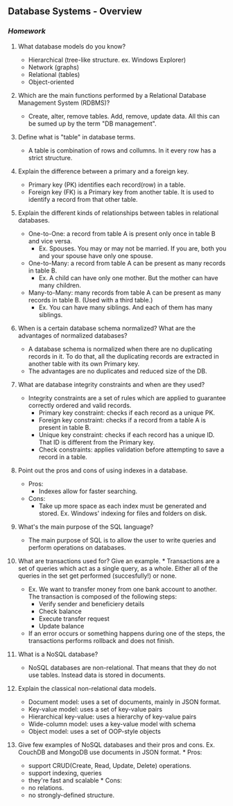 ## Database Systems - Overview
### _Homework_

1.  What database models do you know?
    * Hierarchical (tree-like structure. ex. Windows Explorer)
    * Network (graphs)
    * Relational (tables)
    * Object-oriented
    
2.  Which are the main functions performed by a Relational Database Management System (RDBMS)?
    * Create, alter, remove tables. Add, remove, update data. All this can be sumed up by the term "DB management".
    
3.  Define what is "table" in database terms.
    * A table is combination of rows and collumns. In it every row has a strict structure.
    
4.  Explain the difference between a primary and a foreign key.
    * Primary key (PK) identifies each record(row) in a table.
    * Foreign key (FK) is a Primary key from another table. It is used to identify a record from that other table.
    
5.  Explain the different kinds of relationships between tables in relational databases.
    * One-to-One: a record from table A is present only once in table B and vice versa.
      - Ex. Spouses. You may or may not be married. If you are, both you and your spouse have only one spouse.  
    * One-to-Many: a record from table A can be present as many records in table B.
      - Ex. A child can have only one mother. But the mother can have many children. 
    * Many-to-Many: many records from table A can be present as many records in table B. (Used with a third table.)
      - Ex. You can have many siblings. And each of them has many siblings.
    
6.  When is a certain database schema normalized? What are the advantages of normalized databases?
    * A database schema is normalized when there are no duplicating records in it. To do that, all the duplicating records
    are extracted in another table with its own Primary key.
    * The advantages are no duplicates and reduced size of the DB. 
    
7.  What are database integrity constraints and when are they used?
    * Integrity constraints are a set of rules which are applied to guarantee correctly ordered and valid records.
      - Primary key constraint: checks if each record as a unique PK.
      - Foreign key constraint: checks if a record from a table A is present in table B.
      - Unique key constraint: checks if each record has a unique ID. That ID is different from the Primary key.
      - Check constraints: applies validation before attempting to save a record in a table.
    
8.  Point out the pros and cons of using indexes in a database.
    * Pros:
      - Indexes allow for faster searching.
    * Cons:
      - Take up more space as each index must be generated and stored.
    Ex. Windows' indexing for files and folders on disk.
    
9.  What's the main purpose of the SQL language?
    * The main purpose of SQL is to allow the user to write queries and perform operations on databases.
    
10.  What are transactions used for? Give an example.
    * Transactions are a set of queries which act as a single query, as a whole.
    Either all of the queries in the set get performed (succesfully!) or none.
      - Ex. We want to transfer money from one bank account to another. The transaction is composed of the following steps:
         - Verify sender and beneficiery details
         - Check balance
         - Execute transfer request
         - Update balance
       - If an error occurs or something happens during one of the steps, the transactions performs rollback and does not finish.

11.  What is a NoSQL database?
     * NoSQL databases are non-relational. That means that they do not use tables. Instead data is stored in documents.
     
12.  Explain the classical non-relational data models.
     * Document model: uses a set of documents, mainly in JSON format.
     * Key-value model: uses a set of key-value pairs
     * Hierarchical key-value: uses a hierarchy of key-value pairs
     * Wide-column model: uses a key-value model with schema
     * Object model: uses a set of OOP-style objects

13.  Give few examples of NoSQL databases and their pros and cons.
    Ex. CouchDB and MongoDB use documents in JSON format.
    * Pros:
      - support CRUD(Create, Read, Update, Delete) operations.
      - support indexing, queries
      - they're fast and scalable
    * Cons:
      - no relations.
      - no strongly-defined structure.
